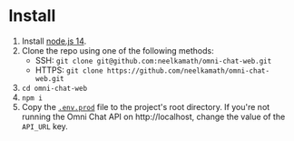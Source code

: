 # Install

1. Install [node.js 14](https://nodejs.org/en/download/).
1. Clone the repo using one of the following methods:
   - SSH: `git clone git@github.com:neelkamath/omni-chat-web.git`
   - HTTPS: `git clone https://github.com/neelkamath/omni-chat-web.git`
1. `cd omni-chat-web`
1. `npm i`
1. Copy the [`.env.prod`](docs/.env.prod) file to the project's root directory. If you're not running the Omni Chat API
   on http://localhost, change the value of the `API_URL` key.
